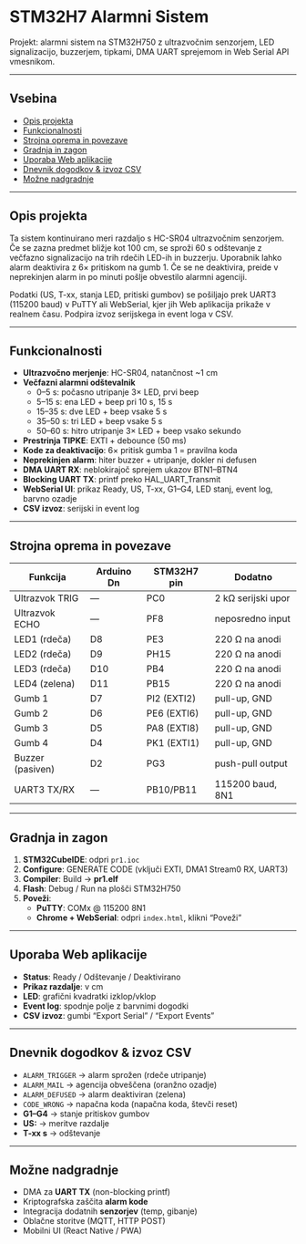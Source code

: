 # STM32H7 Alarmni Sistem

Projekt: alarmni sistem na STM32H750 z ultrazvočnim senzorjem, LED signalizacijo, buzzerjem, tipkami, DMA UART sprejemom in Web Serial API vmesnikom.

---

## Vsebina

- [Opis projekta](#opis-projekta)  
- [Funkcionalnosti](#funkcionalnosti)  
- [Strojna oprema in povezave](#strojna-oprema-in-povezave)  
- [Gradnja in zagon](#gradnja-in-zagon)  
- [Uporaba Web aplikacije](#uporaba-web-aplikacije)  
- [Dnevnik dogodkov & izvoz CSV](#dnevnik-dogodkov--izvoz-csv)  
- [Možne nadgradnje](#možne-nadgradnje)  

---

## Opis projekta

Ta sistem kontinuirano meri razdaljo s HC-SR04 ultrazvočnim senzorjem. Če se zazna predmet bližje kot 100 cm, se sproži 60 s odštevanje z večfazno signalizacijo na trih rdečih LED-ih in buzzerju. Uporabnik lahko alarm deaktivira z 6× pritiskom na gumb 1. Če se ne deaktivira, preide v neprekinjen alarm in po minuti pošlje obvestilo alarmni agenciji.

Podatki (US, T-xx, stanja LED, pritiski gumbov) se pošiljajo prek UART3 (115200 baud) v PuTTY ali WebSerial, kjer jih Web aplikacija prikaže v realnem času. Podpira izvoz serijskega in event loga v CSV.

---

## Funkcionalnosti

- **Ultrazvočno merjenje**: HC-SR04, natančnost ~1 cm  
- **Večfazni alarmni odštevalnik**  
  - 0–5 s: počasno utripanje 3× LED, prvi beep  
  - 5–15 s: ena LED + beep pri 10 s, 15 s  
  - 15–35 s: dve LED + beep vsake 5 s  
  - 35–50 s: tri LED + beep vsake 5 s  
  - 50–60 s: hitro utripanje 3× LED + beep vsako sekundo  
- **Prestrinja TIPKE**: EXTI + debounce (50 ms)  
- **Kode za deaktivacijo**: 6× pritisk gumba 1 = pravilna koda  
- **Neprekinjen alarm**: hiter buzzer + utripanje, dokler ni defusen  
- **DMA UART RX**: neblokirajoč sprejem ukazov BTN1–BTN4  
- **Blocking UART TX**: printf preko HAL_UART_Transmit  
- **WebSerial UI**: prikaz Ready, US, T-xx, G1–G4, LED stanj, event log, barvno ozadje  
- **CSV izvoz**: serijski in event log  

---

## Strojna oprema in povezave

| Funkcija         | Arduino Dn | STM32H7 pin | Dodatno           |
|------------------|------------|-------------|-------------------|
| Ultrazvok TRIG   | —          | PC0         | 2 kΩ serijski upor|
| Ultrazvok ECHO   | —          | PF8         | neposredno input  |
| LED1 (rdeča)     | D8         | PE3         | 220 Ω na anodi    |
| LED2 (rdeča)     | D9         | PH15        | 220 Ω na anodi    |
| LED3 (rdeča)     | D10        | PB4         | 220 Ω na anodi    |
| LED4 (zelena)    | D11        | PB15        | 220 Ω na anodi    |
| Gumb 1           | D7         | PI2 (EXTI2) | pull-up, GND      |
| Gumb 2           | D6         | PE6 (EXTI6) | pull-up, GND      |
| Gumb 3           | D5         | PA8 (EXTI8) | pull-up, GND      |
| Gumb 4           | D4         | PK1 (EXTI1) | pull-up, GND      |
| Buzzer (pasiven) | D2         | PG3         | push-pull output  |
| UART3 TX/RX      | —          | PB10/PB11   | 115200 baud, 8N1  |

---

## Gradnja in zagon

1. **STM32CubeIDE**: odpri `pr1.ioc`  
2. **Configure**: GENERATE CODE (vključi EXTI, DMA1 Stream0 RX, UART3)  
3. **Compiler**: Build → **pr1.elf**  
4. **Flash**: Debug / Run na plošči STM32H750  
5. **Poveži**:  
   - **PuTTY**: COMx @ 115200 8N1  
   - **Chrome + WebSerial**: odpri `index.html`, klikni “Poveži”

---

## Uporaba Web aplikacije

- **Status**: Ready / Odštevanje / Deaktivirano  
- **Prikaz razdalje**: v cm  
- **LED**: grafični kvadratki izklop/vklop  
- **Event log**: spodnje polje z barvnimi dogodki  
- **CSV izvoz**: gumbi “Export Serial” / “Export Events”

---

## Dnevnik dogodkov & izvoz CSV

- `ALARM_TRIGGER` → alarm sprožen (rdeče utripanje)  
- `ALARM_MAIL`    → agencija obveščena (oranžno ozadje)  
- `ALARM_DEFUSED` → alarm deaktiviran (zelena)  
- `CODE_WRONG`    → napačna koda (napačna koda, števči reset)  
- **G1–G4**       → stanje pritiskov gumbov  
- **US:**         → meritve razdalje  
- **T-xx s**      → odštevanje

---

## Možne nadgradnje

- DMA za **UART TX** (non-blocking printf)  
- Kriptografska zaščita **alarm kode**  
- Integracija dodatnih **senzorjev** (temp, gibanje)  
- Oblačne storitve (MQTT, HTTP POST)  
- Mobilni UI (React Native / PWA)


